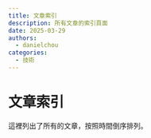 ```yaml
---
title: 文章索引
description: 所有文章的索引頁面
date: 2025-03-29
authors:
  - danielchou
categories:
  - 技術
---
```


# 文章索引

這裡列出了所有的文章，按照時間倒序排列。

<!-- more -->
